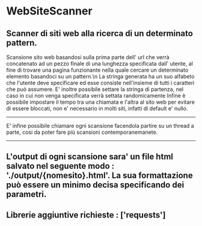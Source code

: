 # WebSiteScanner
Scanner di siti web alla ricerca di un determinato pattern.
-----------------------------------------------------------

Scansione sito web basandosi sulla prima parte dell' url che verrà concatenato ad un pezzo finale di una lunghezza specificata dall' utente, al fine di trovare una pagina funzionante nella quale cercare un determinato elemento basandoci su un pattern.\n
La stringa generata ha un suo alfabeto che l'utente deve specificare ed esse consiste nell'insieme di tutti i caratteri che può assumere.
E' inoltre possibile settare la stringa di partenza, nel caso in cui non venga specificata verrà settata randomicamente
Infine è possibile impostare il tempo tra una chiamata e l'altra al sito web per evitare di essere bloccati, non e' necessario in molti siti, 
infatti di default e' nullo.

---------------------------------------------------------
E' infine possibile chiamare ogni scansione facendola partire su un thread a parte, cosi da poter fare più scansioni contemporanemanete.

----------------------------------------------------------
L'output di ogni scansione sara' un file html salvato nel seguente modo : './output/{nomesito}.html'. La sua formattazione può essere un minimo decisa specificando dei parametri.
-----------------------------------------------------------
Librerie aggiuntive richieste : ['requests']
-----------------------------------------------------------
